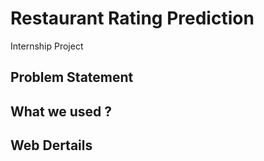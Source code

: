 # Restaurant Rating Prediction

Internship Project 

## Problem Statement




## What we used ?



## Web Dertails


